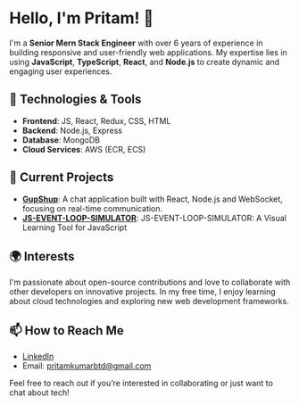 # Hello, I'm Pritam! 👋

I'm a **Senior Mern Stack Engineer** with over 6 years of experience in building responsive and user-friendly web applications. My expertise lies in using **JavaScript**, **TypeScript**, **React**, and **Node.js** to create dynamic and engaging user experiences.

## 🔧 Technologies & Tools
- **Frontend**: JS, React, Redux, CSS, HTML
- **Backend**: Node.js, Express
- **Database**: MongoDB
- **Cloud Services**: AWS (ECR, ECS)

## 🌱 Current Projects
- **[GupShup](https://github.com/pritamkumarshahi/gup-shup-fe)**: A chat application built with React, Node.js and WebSocket, focusing on real-time communication.
- **[JS-EVENT-LOOP-SIMULATOR](https://github.com/pritamkumarshahi/JS-EVENT-LOOP-SIMULATOR)**: JS-EVENT-LOOP-SIMULATOR: A Visual Learning Tool for JavaScript

## 🌍 Interests
I'm passionate about open-source contributions and love to collaborate with other developers on innovative projects. In my free time, I enjoy learning about cloud technologies and exploring new web development frameworks.

## 📫 How to Reach Me
- [LinkedIn](https://www.linkedin.com/in/yourprofile)
- Email: pritamkumarbtd@gmail.com

Feel free to reach out if you’re interested in collaborating or just want to chat about tech!
